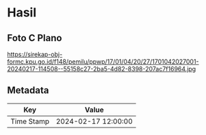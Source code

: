 # Hasil

## Foto C Plano

https://sirekap-obj-formc.kpu.go.id/f148/pemilu/ppwp/17/01/04/20/27/1701042027001-20240217-114508--55158c27-2ba5-4d82-8398-207ac7f16964.jpg


## Metadata

| Key        | Value               |
| ---------- | ------------------- |
| Time Stamp | 2024-02-17 12:00:00 |



